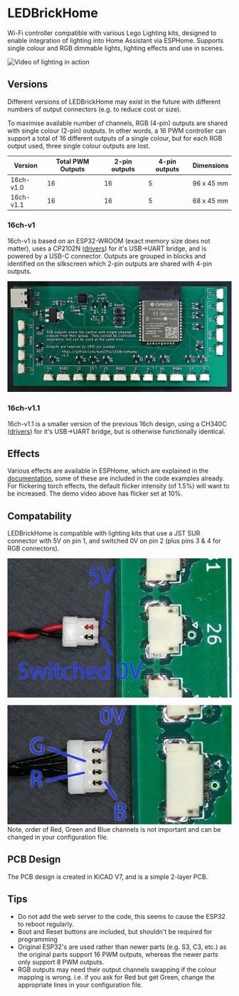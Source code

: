 # LEDBrickHome

Wi-Fi controller compatible with various Lego Lighting kits, designed to enable integration of lighting into Home Assistant via ESPHome.  Supports single colour and RGB dimmable lights, lighting effects and use in scenes.

![Video of lighting in action](Docs/Images/demo.gif)

## Versions

Different versions of LEDBrickHome may exist in the future with different numbers of output connectors (e.g. to reduce cost or size).

To maximise available number of channels, RGB (4-pin) outputs are shared with single colour (2-pin) outputs.  In other words, a 16 PWM controller can support a total of 16 different outputs of a single colour, but for each RGB output used, three single colour outputs are lost.

| Version | Total PWM Outputs | 2-pin outputs | 4-pin outputs | Dimensions |
| --- | --- | --- | --- | --- |
| 16ch-v1.0 | 16 | 16 | 5 | 96 x 45 mm |
| 16ch-v1.1 | 16 | 16 | 5 | 68 x 45 mm |

### 16ch-v1

16ch-v1 is based on an ESP32-WROOM (exact memory size does not matter), uses a CP2102N ([drivers](https://www.silabs.com/developers/usb-to-uart-bridge-vcp-drivers?tab=downloads)) for it's USB->UART bridge, and is powered by a USB-C connector.  Outputs are grouped in blocks and identified on the silkscreen which 2-pin outputs are shared with 4-pin outputs.

![PCB showing ESP32 and output connectors](Docs/Images/16ch-v1.jpg)

### 16ch-v1.1

16ch-v1.1 is a smaller version of the previous 16ch design, using a CH340C ([drivers](http://www.wch-ic.com/downloads/CH341SER_ZIP.html)) for it's USB->UART bridge, but is otherwise functionally identical.

## Effects
Various effects are available in ESPHome, which are explained in the [documentation](https://esphome.io/components/light/index.html#light-effects), some of these are included in the code examples already.  For flickering torch effects, the default flicker intensity (of 1.5%) will want to be increased.  The demo video above has flicker set at 10%.

## Compatability

LEDBrickHome is compatible with lighting kits that use a JST SUR connector with 5V on pin 1, and switched 0V on pin 2 (plus pins 3 & 4 for RGB connectors).

![2 pin JST SUR connector](Docs/Images/2-pin.jpg)

![4 pin JST SUR connector](Docs/Images/4-pin.jpg)
Note, order of Red, Green and Blue channels is not important and can be changed in your configuration file.

## PCB Design

The PCB design is created in KiCAD V7, and is a simple 2-layer PCB.

## Tips
* Do not add the web server to the code, this seems to cause the ESP32 to reboot regularly.
* Boot and Reset buttons are included, but shouldn't be required for programming
* Original ESP32's are used rather than newer parts (e.g. S3, C3, etc.) as the original parts support 16 PWM outputs, whereas the newer parts only support 8 PWM outputs.
* RGB outputs may need their output channels swapping if the colour mapping is wrong. i.e. if you ask for Red but get Green, change the appropriate lines in your configuration file.